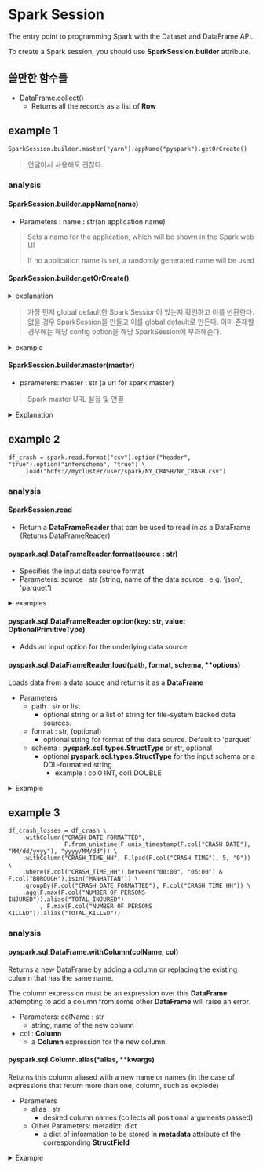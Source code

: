# Spark Session
The entry point to programming Spark with the Dataset and DataFrame API.

To create a Spark session, you should use **SparkSession.builder** attribute.

## 쓸만한 함수들
- DataFrame.collect()
  - Returns all the records as a list of **Row**

## example 1
```
SparkSession.builder.master("yarn").appName("pyspark").getOrCreate()
```
> 연달아서 사용해도 괜찮다.

### analysis
#### SparkSession.builder.appName(name)
- Parameters : name : str(an application name)

> Sets a name for the application, which will be shown in the Spark web UI
> 
> If no application name is set, a randomly generated name will be used

#### SparkSession.builder.getOrCreate()
<details>
<summary>explanation</summary>
This method first checks whether there is a valid global default SparkSession, and if yes, return that one.
If no valid global default SparkSession exists, the method creates a new SparkSession and assigns the newly created SparkSession as the global default
In case an existing SparkSession is returned, the config options specified in this builder will be applied to the existing SparkSession
</details>

> 가장 먼저 global default한 Spark Session이 있는지 확인하고 이를 반환한다. 없을 경우 SparkSession을 만들고 이를 global default로 만든다.
> 이미 존재할 경우에는 해당 config option을 해당 SparkSession에 부과해준다.

<details>
<summary>example</summary>

```
>>> s1 = SparkSession.builder.config("k1, "v1").getOrCreate()
>>> s1.conf.get("k1") == "v1"
True
```
```
>>> s2 = SparkSession.builder.config("k2", "v2").getOrCreate()
>>> s1.conf.get("k1") == s2.conf.get("k1")
True
>>> s1.conf.get("k2") == s2.conf.get("k2")
True
```
</details>

#### SparkSession.builder.master(master)
- parameters: master : str (a url for spark master)

> Spark master URL 설정 및 연결
<details>
<summary>Explanation</summary>

Sets the Spark master URL to connect to, such as "local" to run locally,
"local[4]" to run locally with 4cores, or "spark://master:7077" to run on a Spark 
standalone cluster.
</details>

## example 2
```
df_crash = spark.read.format("csv").option("header", "true").option("inferschema", "true") \
    .load("hdfs://mycluster/user/spark/NY_CRASH/NY_CRASH.csv")
```
### analysis

#### SparkSession.read
- Return a **DataFrameReader** that can be used to read in as a DataFrame (Returns DataFrameReader)

#### pyspark.sql.DataFrameReader.format(source : str)
- Specifies the input data source format
- Parameters: source : str (string, name of the data source , e.g. 'json', 'parquet')

<details>
<summary>examples</summary>

```
>>> df = spark.read.format('json').load('python/test_support/sql/people.json')
>>> df.dtypes
[('age', 'bigint'), ('name', 'string')]
```
</details>

#### pyspark.sql.DataFrameReader.option(key: str, value: OptionalPrimitiveType)
- Adds an input option for the underlying data source.

#### pyspark.sql.DataFrameReader.load(path, format, schema, **options)
Loads data from a data souce and returns it as a **DataFrame**
- Parameters
  - path : str or list
    - optional string or a list of string for file-system backed data sources.
  - format : str, (optional)
    - optional string for format of the data source. Default to 'parquet'
  - schema : **pyspark.sql.types.StructType** or str, optional
    - optional **pyspark.sql.types.StructType** for the input schema or a DDL-formatted string
      - example : col0 INT, col1 DOUBLE
<details>
<summary>Example</summary>

```
>>> df = spark.read.format("parquet").load('python/test_support/sql/parquet_partitioned', opt1 = True, opt2 = 1, opt3 = 'str')
>>> df.dtypes
[('name', 'string'), ('year', 'int'), ('month', 'int'), ('day', 'int')]
```
```
>>> df = spark.read.format('json').load(['python/test_support/sql/people.json', 'python/test_support/sql/people1.json'])
>>> df.dtypes
[('age', 'bigint'), ('aka', 'string'), ('name', 'string')]
```
</details>

## example 3
```
df_crash_losses = df_crash \
    .withColumn("CRASH_DATE_FORMATTED",
                F.from_unixtime(F.unix_timestamp(F.col("CRASH DATE"), "MM/dd/yyyy"), "yyyy/MM/dd")) \
    .withColumn("CRASH_TIME_HH", F.lpad(F.col("CRASH TIME"), 5, "0")) \
    .where(F.col("CRASH_TIME_HH").between("00:00", "06:00") & F.col("BOROUGH").isin("MANHATTAN")) \
    .groupBy(F.col("CRASH_DATE_FORMATTED"), F.col("CRASH_TIME_HH")) \
    .agg(F.max(F.col("NUMBER OF PERSONS INJURED")).alias("TOTAL_INJURED")
         , F.max(F.col("NUMBER OF PERSONS KILLED")).alias("TOTAL_KILLED"))
```
### analysis
#### pyspark.sql.DataFrame.withColumn(colName, col)
Returns a new DataFrame by adding a column or replacing the existing column that has the same name.

The column expression must be an expression over this **DataFrame** attempting to add a column from some other **DataFrame** will raise an error.
- Parameters: colName : str
  - string, name of the new column
- col : **Column**
  - a **Column** expression for the new column.

#### pyspark.sql.Column.alias(*alias, **kwargs)
Returns this column aliased with a new name or names (in the case of expressions that return more than one, column, such as explode)
- Parameters
  - alias : str
    - desired column names (collects all positional arguments passed)
  - Other Parameters: metadict: dict
    - a dict of information to be stored in **metadata** attribute of the corresponding **StructField**
    
<details>
<summary>Example</summary>

```
>>> df.select(df.age.alias("age2")).collect()
[Row(age2=2), Row(age2=5)]
>>> df.select(df.age.alias("age3", metatdata = {'max' : 99})).schema['age3'].metadata['max']
99
```
</details>